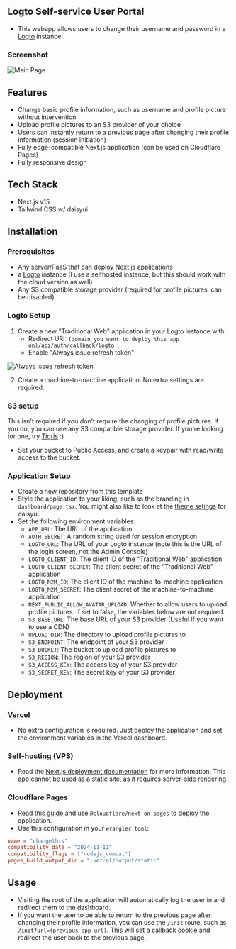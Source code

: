 ## Logto Self-service User Portal
- This webapp allows users to change their username and password in a [Logto](https://logto.io) instance.

### Screenshot
![Main Page](https://sukushocloud.mdusercontent.com/rms0e6ro8pps/09656d1c0ef8d7c427b6fc4e9c2ade15.png)

## Features
- Change basic profile information, such as username and profile picture without intervention
- Upload profile pictures to an S3 provider of your choice
- Users can instantly return to a previous page after changing their profile information (session initiation)
- Fully edge-compatible Next.js application (can be used on Cloudflare Pages)
- Fully responsive design

## Tech Stack
- Next.js v15
- Tailwind CSS w/ daisyui

## Installation

### Prerequisites
- Any server/PaaS that can deploy Next.js applications
- a [Logto](https://logto.io) instance (I use a selfhosted instance, but this should work with the cloud version as well)
- Any S3 compatible storage provider (required for profile pictures, can be disabled)

### Logto Setup
1. Create a new "Traditional Web" application in your Logto instance with:
    - Redirect URI: `(domain you want to deploy this app on)/api/auth/callback/logto`
    - Enable "Always issue refresh token"

![Always issue refresh token](https://sukushocloud.mdusercontent.com/rms0e6ro8pps/f903e77ce51491add3ee524d0b8c8ff8.png)

2. Create a machine-to-machine application. No extra settings are required.

### S3 setup
This isn't required if you don't require the changing of profile pictures. If you do, you can use any S3 compatible storage provider. If you're looking for one, try [Tigris](https://www.tigrisdata.com) :)
- Set your bucket to Public Access, and create a keypair with read/write access to the bucket.

### Application Setup
- Create a new repository from this template
- Style the application to your liking, such as the branding in `dashboard/page.tsx`. You might also like to look at the [theme setings](https://daisyui.com/docs/themes/) for daisyui.
- Set the following environment variables:
    - `APP_URL`: The URL of the application
    - `AUTH_SECRET`: A random string used for session encryption
    - `LOGTO_URL`: The URL of your Logto instance (note this is the URL of the login screen, not the Admin Console)
    - `LOGTO_CLIENT_ID`: The client ID of the "Traditional Web" application
    - `LOGTO_CLIENT_SECRET`: The client secret of the "Traditional Web" application
    - `LOGTO_M2M_ID`: The client ID of the machine-to-machine application
    - `LOGTO_M2M_SECRET`: The client secret of the machine-to-machine application
    - `NEXT_PUBLIC_ALLOW_AVATAR_UPLOAD`: Whether to allow users to upload profile pictures. If set to false, the variables below are not required.
    - `S3_BASE_URL`: The base URL of your S3 provider (Useful if you want to use a CDN)
    - `UPLOAD_DIR`: The directory to upload profile pictures to
    - `S3_ENDPOINT`: The endpoint of your S3 provider
    - `S3_BUCKET`: The bucket to upload profile pictures to
    - `S3_REGION`: The region of your S3 provider
    - `S3_ACCESS_KEY`: The access key of your S3 provider
    - `S3_SECRET_KEY`: The secret key of your S3 provider

## Deployment

### Vercel
- No extra configuration is required. Just deploy the application and set the environment variables in the Vercel dashboard.

### Self-hosting (VPS)
- Read the [Next.js deployment documentation](https://nextjs.org/docs/app/building-your-application/deploying#self-hosting) for more information. This app cannot be used as a static site, as it requires server-side rendering.

### Cloudflare Pages
- Read [this guide](https://developers.cloudflare.com/pages/framework-guides/nextjs/ssr/get-started/#existing-apps) and use `@cloudflare/next-on-pages` to deploy the application.
- Use this configuration in your `wrangler.toml`:
```toml
name = "changethis"
compatibility_date = "2024-11-11"
compatibility_flags = ["nodejs_compat"]
pages_build_output_dir = ".vercel/output/static"
```

## Usage
- Visiting the root of the application will automatically log the user in and redirect them to the dashboard.
- If you want the user to be able to return to the previous page after changing their profile information, you can use the `/init` route, such as `/init?url=(previous-app-url)`. This will set a callback cookie and redirect the user back to the previous page.